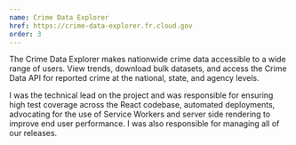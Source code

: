 ```yaml
---
name: Crime Data Explorer
href: https://crime-data-explorer.fr.cloud.gov
order: 3
---
```


The Crime Data Explorer makes nationwide crime data accessible to a wide range of users. View trends, download bulk datasets, and access the Crime Data API for reported crime at the national, state, and agency levels.

I was the technical lead on the project and was responsible for ensuring high test coverage across the React codebase, automated deployments, advocating for the use of Service Workers and server side rendering to improve end user performance. I was also responsible for managing all of our releases. 
